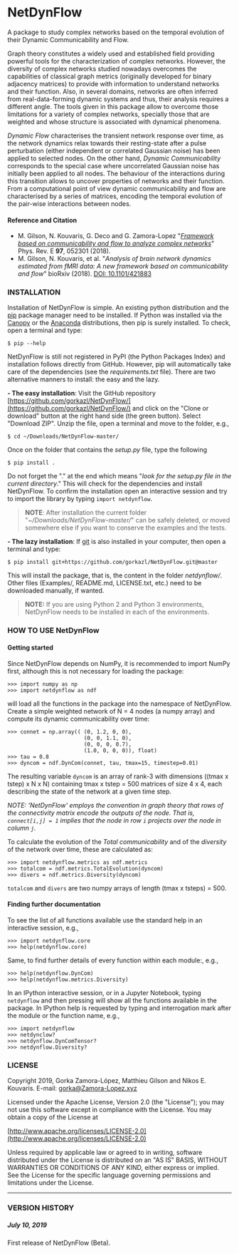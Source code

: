 # NetDynFlow

A package to study complex networks based on the temporal evolution of their Dynamic Communicability and Flow.

Graph theory constitutes a widely used and established field providing powerful tools for the characterization of complex networks. However, the diversity of complex networks studied nowadays overcomes the capabilities of classical graph metrics (originally developed for binary adjacency matrices) to provide with information to understand networks and their function. Also, in several domains, networks are often inferred from real-data-forming dynamic systems and thus, their analysis requires a different angle. The tools given in this package allow to overcome those limitations for a variety of complex networks, specially those that are weighted and whose structure is associated with dynamical phenomena.

*Dynamic Flow* characterises the transient network response over time, as the network dynamics relax towards their resting-state after a pulse perturbation (either independent or correlated Gaussian noise) has been applied to selected nodes. On the other hand, *Dynamic Communicability* corresponds to the special case where uncorrelated Gaussian noise has initially been applied to all nodes. The behaviour of the interactions during this transition allows to uncover properties of networks and their function. From a computational point of view dynamic communicability and flow are characterised by a series of matrices, encoding the temporal evolution of the pair-wise interactions between nodes.


#### Reference and Citation

* M. Gilson, N. Kouvaris, G. Deco and G. Zamora-Lopez "*[Framework based on communicability and flow to analyze complex networks](https://journals.aps.org/pre/abstract/10.1103/PhysRevE.97.052301)*" Phys. Rev. E **97**, 052301 (2018).
* M. Gilson, N. Kouvaris, et al. "*Analysis of brain network dynamics estimated from fMRI data: A new framework based on communicability and flow*" bioRxiv (2018). [DOI: 10.1101/421883](https://doi.org/10.1101/421883)


### INSTALLATION

Installation of NetDynFlow is simple. An existing python distribution and the [pip](https://github.com/pypa/pip) package manager need to be installed. If Python was installed via the [Canopy](https://www.enthought.com/product/canopy/) or the [Anaconda](https://www.anaconda.com) distributions, then pip is surely installed. To check, open a terminal and type:

	$ pip --help

NetDynFlow is still not registered in PyPI (the Python Packages Index) and installation follows directly from GitHub. However, pip will automatically take care of the  dependencies (see the *requirements.txt* file). There are two alternative manners to install: the easy and the lazy. 

**- The easy installation**: Visit the GitHub repository [https://github.com/gorkazl/NetDynFlow/](https://github.com/gorkazl/NetDynFlow/) and click on the "Clone or download" button at the right hand side (the green button). Select "Download ZIP". Unzip the file, open a terminal and move to the folder, e.g.,

	$ cd ~/Downloads/NetDynFlow-master/

Once on the folder that contains the *setup.py* file, type the following

	$ pip install .

Do not forget the "." at the end which means "*look for the setup.py file in the current directory*." This will check for the dependencies and install NetDynFlow. To confirm the installation open an interactive session and try to import the library by typing `import netdynflow`.

> **NOTE**: After installation the current folder "*~/Downloads/NetDynFlow-master/*" can be safely deleted, or moved somewhere else if you want to conserve the examples and the tests.

**- The lazy installation**: If [git](https://git-scm.com) is also installed in your computer, then open a terminal and type:

	$ pip install git+https://github.com/gorkazl/NetDynFlow.git@master

This will install the package, that is, the content in the folder *netdynflow/*. Other files (Examples/, README.md, LICENSE.txt, etc.) need to be downloaded manually, if wanted.


> **NOTE:** If you are using Python 2 and Python 3 environments, NetDynFlow needs to be installed in each of the environments.



### HOW TO USE NetDynFlow

#### Getting started 
Since NetDynFlow depends on NumPy, it is recommended to import NumPy first, although this is not necessary for loading the package:

	>>> import numpy as np
	>>> import netdynflow as ndf

will load all the functions in the package into the namespace of NetDynFlow. Create a simple weighted network of N = 4 nodes (a numpy array) and compute its dynamic communicability over time:

	>>> connet = np.array((	(0, 1.2, 0, 0),
							(0, 0, 1.1, 0),
							(0, 0, 0, 0.7),
							(1.0, 0, 0, 0)), float)
	>>> tau = 0.8
	>>> dyncom = ndf.DynCom(connet, tau, tmax=15, timestep=0.01)

The resulting variable `dyncom` is an array of rank-3 with dimensions ((tmax x tstep) x N x N) containing tmax x tstep = 500 matrices of size 4 x 4, each describing the state of the network at a given time step. 

*NOTE: 'NetDynFlow' employs the convention in graph theory that rows of the connectivity matrix encode the outputs of the node. That is, `connect[i,j] = 1` implies that the node in row `i` projects over the node in column `j`.*

To calculate the evolution of the *Total communicability* and of the *diversity* of the network over time, these are calculated as:

	>>> import netdynflow.metrics as ndf.metrics
	>>> totalcom = ndf.metrics.TotalEvolution(dyncom)
	>>> divers = ndf.metrics.Diversity(dyncom)

`totalcom` and `divers` are two numpy arrays of length (tmax x tsteps) = 500.


#### Finding further documentation
To see the list of all functions available use the standard help in an interactive session, e.g.,

	>>> import netdynflow.core
	>>> help(netdynflow.core)

Same, to find further details of every function within each module:, e.g.,

	>>> help(netdynflow.DynCom)
	>>> help(netdynflow.metrics.Diversity)

In an IPython interactive session, or in a Jupyter Notebook, typing `netdynflow` and then pressing <tab> will show all the functions available in the package. In IPython help is requested by typing and interrogation mark after the module or the function name, e.g.,

	>>> import netdynflow
	>>> netdynclow?
	>>> netdynflow.DynComTensor?
	>>> netdynflow.Diversity?


### LICENSE

Copyright 2019, Gorka Zamora-López, Matthieu Gilson and Nikos E. Kouvaris. E-mail: <gorka@Zamora-Lopez.xyz>

Licensed under the Apache License, Version 2.0 (the "License");
you may not use this software except in compliance with the License.
You may obtain a copy of the License at

[http://www.apache.org/licenses/LICENSE-2.0](http://www.apache.org/licenses/LICENSE-2.0)

Unless required by applicable law or agreed to in writing, software
distributed under the License is distributed on an "AS IS" BASIS,
WITHOUT WARRANTIES OR CONDITIONS OF ANY KIND, either express or implied.
See the License for the specific language governing permissions and
limitations under the License.


-------------------------------------------------------------------------------
### VERSION HISTORY

##### July 10, 2019
First release of NetDynFlow (Beta).


